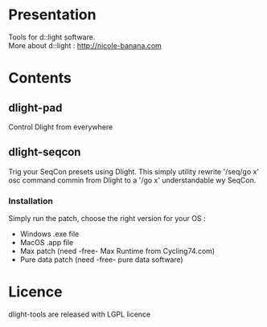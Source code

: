 # Presentation
Tools for d::light software.    
More about d::light : http://nicole-banana.com
# Contents
## dlight-pad
Control Dlight from everywhere

## dlight-seqcon
Trig your SeqCon presets using Dlight.
This simply utility rewrite '/seq/go x' osc command commin from Dlight to a '/go x' understandable wy SeqCon.
### Installation
Simply run the patch, choose the right version for your OS :     
* Windows .exe file    
* MacOS .app file    
* Max patch (need -free- Max Runtime from Cycling74.com)    
* Pure data patch (need -free- pure data software)
# Licence
dlight-tools are released with LGPL licence

